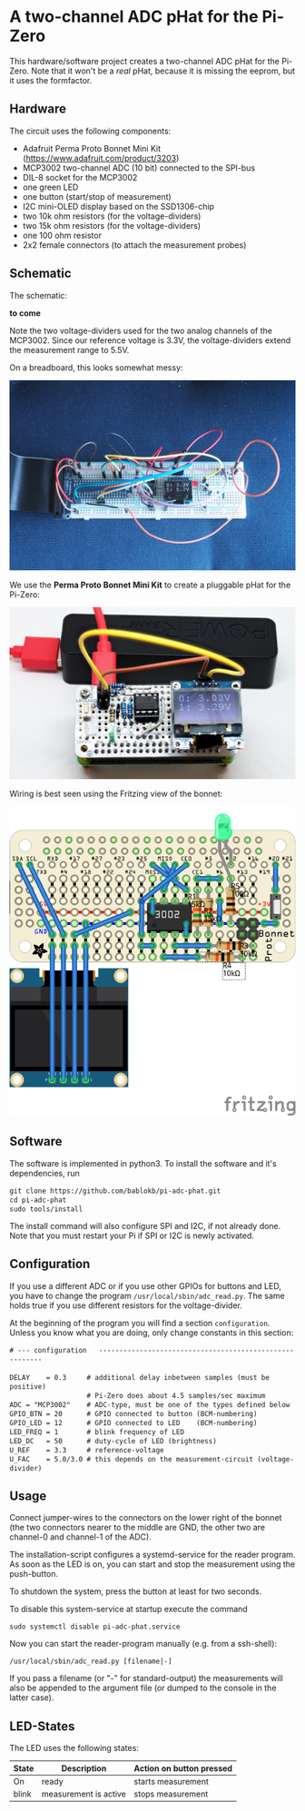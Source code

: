 A two-channel ADC pHat for the Pi-Zero
======================================

This hardware/software project creates a two-channel ADC pHat for the
Pi-Zero. Note that it won't be a *real* pHat, because it is missing
the eeprom, but it uses the formfactor.


Hardware
--------

The circuit uses the following components:

  - Adafruit Perma Proto Bonnet Mini Kit  
    (https://www.adafruit.com/product/3203)
  - MCP3002 two-channel ADC (10 bit) connected to the SPI-bus
  - DIL-8 socket for the MCP3002
  - one green LED
  - one button (start/stop of measurement)
  - I2C mini-OLED display based on the SSD1306-chip
  - two 10k ohm resistors (for the voltage-dividers)
  - two 15k ohm resistors (for the voltage-dividers)
  - one 100 ohm resistor
  - 2x2 female connectors (to attach the measurement probes)

Schematic
---------

The schematic:

  **to come**

Note the two voltage-dividers used for the two analog channels of the
MCP3002. Since our reference voltage is 3.3V, the voltage-dividers extend
the measurement range to 5.5V.

On a breadboard, this looks somewhat messy:

![](images/breadboard.jpg "breadboard with circuit")

We use the **Perma Proto Bonnet Mini Kit** to create a pluggable pHat for
the Pi-Zero:

![](images/pi-adc-phat.jpg "ADC-pHat")

Wiring is best seen using the Fritzing view of the bonnet:

![](images/fritzing-adc.png "Layout using Fritzing")



Software
--------

The software is implemented in python3. To install the software and it's
dependencies, run

    git clone https://github.com/bablokb/pi-adc-phat.git
    cd pi-adc-phat
    sudo tools/install

The install command will also configure SPI and I2C, if not already done.
Note that you must restart your Pi if SPI or I2C is newly activated.


Configuration
-------------

If you use a different ADC or if you use other GPIOs for buttons and LED,
you have to change the program `/usr/local/sbin/adc_read.py`. The same
holds true if you use different resistors for the voltage-divider.

At the beginning of the program you will find a section `configuration`.
Unless you know what you are doing, only change constants in this section:

    # --- configuration   --------------------------------------------------------

    DELAY    = 0.3     # additional delay inbetween samples (must be positive)
                       # Pi-Zero does about 4.5 samples/sec maximum
    ADC = "MCP3002"    # ADC-type, must be one of the types defined below
    GPIO_BTN = 20      # GPIO connected to button (BCM-numbering)
    GPIO_LED = 12      # GPIO connected to LED    (BCM-numbering)
    LED_FREQ = 1       # blink frequency of LED
    LED_DC   = 50      # duty-cycle of LED (brightness)
    U_REF    = 3.3     # reference-voltage
    U_FAC    = 5.0/3.0 # this depends on the measurement-circuit (voltage-divider)


Usage
-----

Connect jumper-wires to the connectors on the lower right of the
bonnet (the two connectors nearer to the middle are GND, the other two
are channel-0 and channel-1 of the ADC).

The installation-script configures a systemd-service for the reader
program. As soon as the LED is on, you can start and stop the measurement
using the push-button.

To shutdown the system, press the button at least for two seconds.

To disable this system-service at startup execute the command

    sudo systemctl disable pi-adc-phat.service

Now you can start the reader-program manually (e.g. from a ssh-shell):

    /usr/local/sbin/adc_read.py [filename|-]

If you pass a filename (or "-" for standard-output) the
measurements will also be appended to the argument file (or dumped to
the console in the latter case).


LED-States
----------

The LED uses the following states:

| State | Description           | Action on button pressed |
|-------|-----------------------|--------------------------|
| On    | ready                 | starts measurement       |
| blink | measurement is active | stops  measurement       |

